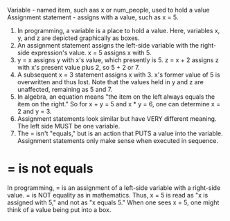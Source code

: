 Variable - named item, such aas x or num_people, used to hold a value
Assignment statement - assigns with a value, such as x = 5.



1. In programming, a variable is a place to hold a value. Here, variables x, y, and z are depicted graphically as boxes.
2. An assignment statement assigns the left-side variable with the right-side expression's value. x = 5 assigns x with 5.
3. y = x assigns y with x's value, which presently is 5. z = x + 2 assigns z with x's present value plus 2, so 5 + 2 or 7.
4. A subsequent x = 3 statement assigns x with 3. x's former value of 5 is overwritten and thus lost. Note that the values held in y and z are unaffected, remaining as 5 and 7.
5. In algebra, an equation means "the item on the left always equals the item on the right." So for x + y = 5 and x * y = 6, one can determine x = 2 and y = 3.
6. Assignment statements look similar but have VERY different meaning. The left side MUST be one variable.
7. The = isn't "equals," but is an action that PUTS a value into the variable. Assignment statements only make sense when executed in sequence.


# = is not equals

In programming, = is an assignment of a left-side variable with a right-side value. = is NOT equality as in mathematics. Thus, x = 5 is read as "x is assigned with 5," and not as "x equals 5." When one sees x = 5, one might think of a value being put into a box.

